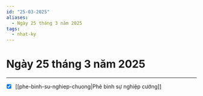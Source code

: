 ```yaml
---
id: "25-03-2025"
aliases:
  - Ngày 25 tháng 3 năm 2025
tags:
  - nhat-ky
---
```


# Ngày 25 tháng 3 năm 2025

---

- [x] [[phe-binh-su-nghiep-chuong|Phê bình sự nghiệp cướng]]
